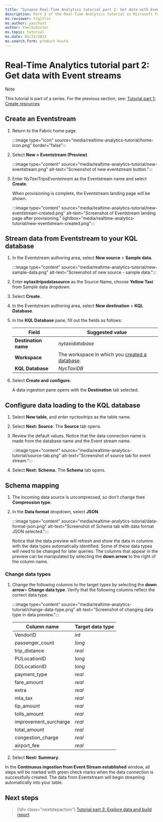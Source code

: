 ```yaml
---
title: "Synapse Real-Time Analytics tutorial part 2: Get data with Event streams"
description: Part 2 of the Real-Time Analytics tutorial in Microsoft Fabric
ms.reviewer: tzgitlin
ms.author: yaschust
author: YaelSchuster
ms.topic: tutorial
ms.date: 05/23/2023
ms.search.form: product-kusto
---
```

# Real-Time Analytics tutorial part 2: Get data with Event streams

> [!NOTE]
> This tutorial is part of a series. For the previous section, see:  [Tutorial part 1: Create resources](tutorial-1-resources.md)

## Create an Eventstream

1.  Return to the Fabric home page.

    :::image type="icon" source="media/realtime-analytics-tutorial/home-icon.png" border="false":::

1.  Select **New > Eventstream (Preview)**

    :::image type="content" source="media/realtime-analytics-tutorial/new-eventstream.png" alt-text="Screenshot of new eventstream button.":::

1.  Enter *NyTaxiTripsEventstream* as the Eventstream name and select  **Create**.

    When provisioning is complete, the Eventstream landing page will be shown.

    :::image type="content" source="media/realtime-analytics-tutorial/new-eventstream-created.png" alt-text="Screenshot of Eventstream landing page after provisioning." lightbox="media/realtime-analytics-tutorial/new-eventstream-created.png":::

## Stream data from Eventstream to your KQL database

1.  In the Eventstream authoring area, select **New source** > **Sample data**.

    :::image type="content" source="media/realtime-analytics-tutorial/new-sample-data.png" alt-text="Screenshot of new source - sample data.":::

1.  Enter **nytaxitripsdatasource** as the Source Name, choose **Yellow
    Taxi** from Sample data dropdown.
1.  Select **Create**.
1.  In the Eventstream authoring area, select **New destination** > **KQL Database**.
1.  In the **KQL Database** pane, fill out the fields as follows:

    
    |Field  | Suggested value  |
    |---------|---------|
    | **Destination name**     |  *nytaxidatabase* |
    | **Workspace**     |   The workspace in which you [created a database](tutorial-1-resources.md#create-a-kql-database).      |
    | **KQL Database**     | *NycTaxiDB* |
    
1.  Select **Create and configure.**

    A data ingestion pane opens with the **Destination** tab selected.

## Configure data loading to the KQL database

1.  Select **New table**,  and enter *nyctaxitrips* as the table name.
1.  Select **Next: Source**.
    The **Source** tab opens.
1.  Review the default values. Notice that the data connection name is made from the database name and the Event stream name.

    :::image type="content" source="media/realtime-analytics-tutorial/source-tab.png" alt-text="Screenshot of source tab for event stream.":::

1. Select **Next: Schema.**
    The **Schema** tab opens.

## Schema mapping

1. The incoming data source is uncompressed, so don't change thee **Compression type**.
1. In the **Data format** dropdown, select **JSON**.
     
    :::image type="content" source="media/realtime-analytics-tutorial/data-format-json.png" alt-text="Screenshot of Schema tab with data format JSON selected.":::

    Notice that the data preview will refresh and show the data in columns with the data types automatically identified. Some of these data types will need to be changed for later queries. The columns that appear in the preview can be manipulated by selecting the **down arrow** to the right of the column name.

### Change data types

1. Change the following columns to the target types by selecting the **down arrow**> **Change data type**. Verify that the following columns reflect the correct data type:

    :::image type="content" source="media/realtime-analytics-tutorial/change-data-type.png" alt-text="Screenshot of changing data type in data preview.":::
    
    | Column name | Target data type|
    |--|--|
    | VendorID | *int* |
    | passenger_count | *long*
    | trip_distance | *real*
    | PULocationID | *long*
    | DOLocationID | *long*
    | payment_type | *real*
    | fare_amount | *real*
    | extra | *real*
    | mta_tax | *real*
    | tip_amount | *real*
    | tolls_amount | *real*
    | improvement_surcharge | *real*
    | total_amount | *real*
    | congestion_charge | *real*
    | airport_fee | *real*

1. Select **Next: Summary**.

 In the **Continuous ingestion from Event Stream established** window, all steps will be marked with green check marks when the data connection is successfully created. The data from Eventstream will begin streaming automatically into your table.

## Next steps

> [!div class="nextstepaction"]
> [Tutorial part 3: Explore data and build report](tutorial-3-explore.md)